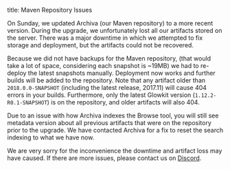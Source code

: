 title: Maven Repository Issues

On Sunday, we updated Archiva (our Maven repository) to a more recent version. During the upgrade, we unfortunately lost all our artifacts stored on the server. There was a major downtime in which we attempted to fix storage and deployment, but the artifacts could not be recovered.

Because we did not have backups for the Maven repository, (that would take a lot of space, considering each snapshot is ~19MB) we had to re-deploy the latest snapshots manually.
Deployment now works and further builds will be added to the repository. Note that any artifact older than `2018.0.0-SNAPSHOT` (including the latest release, 2017.11) will cause 404 errors in your builds.
Furthermore, only the latest Glowkit version (`1.12.2-R0.1-SNAPSHOT`) is on the repository, and older artifacts will also 404.

Due to an issue with how Archiva indexes the Browse tool, you will still see metadata version about all previous artifacts that were on the repository prior to the upgrade. We have contacted Archiva for a fix to reset the search indexing to what we have now.

We are very sorry for the inconvenience the downtime and artifact loss may have caused. If there are more issues, please contact us on [Discord](https://discord.gg/TFJqhsC).
